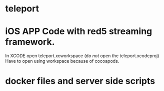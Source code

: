 # teleport

# iOS APP Code with red5 streaming framework.
In XCODE open teleport.xcworkspace (do *not* open the teleport.xcodeproj)
Have to open using workspace because of cocoapods.

# docker files and server side scripts

